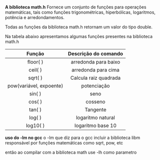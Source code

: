 **A biblioteca math.h**
Fornece um conjunto de funções para operações matemáticas, tais como funções trigonométricas, hiperbólicas, logaritmos, potência e arredondamentos.

Todas as funções da biblioteca math.h retornam um valor do tipo double.

Na tabela abaixo apresentamos algumas funções presentes na biblioteca math.h

Função | Descrição do comando
:---------: | :------:
floor( ) | arredonda para baixo
ceil( ) | arredonda para cima
sqrt( ) | Calcula raiz quadrada
pow(variável, expoente)| potenciação
sin( ) | seno
cos( ) | cosseno
tan( ) | Tangente
log( ) | logaritmo natural
log10( ) | logaritmo base 10

**uso do -lm no gcc**
o -lm que diz para o
gcc incluir a biblioteca libm responsável por funções matemáticas como sqrt, pow, etc

então ao compilar com a biblioteca math use -lh como parametro
